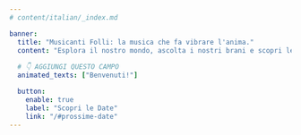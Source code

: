 ```yaml
---
# content/italian/_index.md

banner:
  title: "Musicanti Folli: la musica che fa vibrare l'anima."
  content: "Esplora il nostro mondo, ascolta i nostri brani e scopri le prossime date del tour. Entra a far parte della nostra famiglia."
  
  # 👇 AGGIUNGI QUESTO CAMPO
  animated_texts: ["Benvenuti!"]

  button:
    enable: true
    label: "Scopri le Date"
    link: "/#prossime-date"
---
```

<!-- <h6 id="typewriter"></h6>



###### vcia -->